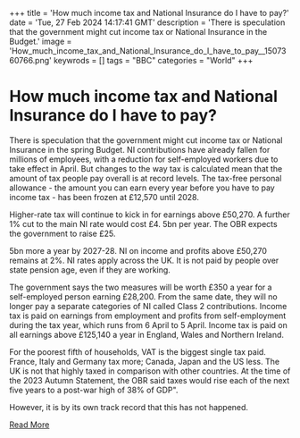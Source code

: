 +++
title = 'How much income tax and National Insurance do I have to pay?'
date = 'Tue, 27 Feb 2024 14:17:41 GMT'
description = 'There is speculation that the government might cut income tax or National Insurance in the Budget.'
image = 'How_much_income_tax_and_National_Insurance_do_I_have_to_pay__1507360766.png'
keywrods =  []
tags = "BBC" 
categories = "World" 
+++

# How much income tax and National Insurance do I have to pay?

There is speculation that the government might cut income tax or National Insurance in the spring Budget.
NI contributions have already fallen for millions of employees, with a reduction for self-employed workers due to take effect in April.
But changes to the way tax is calculated mean that the amount of tax people pay overall is at record levels.
The tax-free personal allowance - the amount you can earn every year before you have to pay income tax - has been frozen at £12,570 until 2028.

Higher-rate tax will continue to kick in for earnings above £50,270.
A further 1% cut to the main NI rate would cost £4.
5bn per year.
The OBR expects the government to raise £25.

5bn more a year by 2027-28.
NI on income and profits above £50,270 remains at 2%.
NI rates apply across the UK.
It is not paid by people over state pension age, even if they are working.

The government says the two measures will be worth £350 a year for a self-employed person earning £28,200.
From the same date, they will no longer pay a separate categories of NI called Class 2 contributions.
Income tax is paid on earnings from employment and profits from self-employment during the tax year, which runs from 6 April to 5 April.
Income tax is paid on all earnings above £125,140 a year in England, Wales and Northern Ireland.

For the poorest fifth of households, VAT is the biggest single tax paid.
France, Italy and Germany tax more; Canada, Japan and the US less.
The UK is not that highly taxed in comparison with other countries.
At the time of the 2023 Autumn Statement, the OBR said taxes would rise each of the next five years to a post-war high of 38% of GDP<bb>".

However, it is by its own track record that this has not happened.


[Read More](https://www.bbc.co.uk/news/explainers-63635185)
